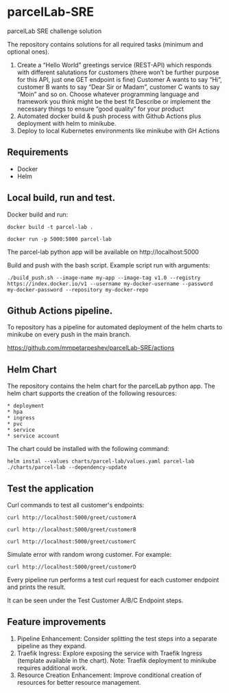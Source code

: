 # parcelLab-SRE
parcelLab SRE challenge solution

The repository contains solutions for all required tasks (minimum and optional ones).  

1. Create a “Hello World” greetings service (REST-API) which responds with different salutations for customers (there won’t be further purpose for this API, just one GET endpoint is fine)
   Customer A wants to say “Hi”, customer B wants to say “Dear Sir or Madam”, customer C wants to say “Moin” and so on.
   Choose whatever programming language and framework you think might be the best fit
   Describe or implement the necessary things to ensure “good quality“ for your product
2. Automated docker build & push process with Github Actions plus deployment with helm to minikube.  
3. Deploy to local Kubernetes environments like minikube with GH Actions

## Requirements
- Docker
- Helm

## Local build, run and test.

Docker build and run:

```
docker build -t parcel-lab .
```

```
docker run -p 5000:5000 parcel-lab
```

The parcel-lab python app will be available on http://localhost:5000

Build and push with the bash script. Example script run with arguments:

```
./build_push.sh --image-name my-app --image-tag v1.0 --registry https://index.docker.io/v1 --username my-docker-username --password my-docker-password --repository my-docker-repo
```

## Github Actions pipeline.

To repository has a pipeline for automated deployment of the helm charts to minikube on every push in the main branch.  

https://github.com/mmpetarpeshev/parcelLab-SRE/actions

## Helm Chart

The repository contains the helm chart for the parcelLab python app.
The helm chart supports the creation of the following  resources:

    * deployment  
    * hpa  
    * ingress  
    * pvc  
    * service  
    * service account  

The chart could be installed with the following command:

```
helm instal --values charts/parcel-lab/values.yaml parcel-lab ./charts/parcel-lab --dependency-update
```
## Test the application

Curl commands to test all customer's endpoints:

```
curl http://localhost:5000/greet/customerA
```

```
curl http://localhost:5000/greet/customerB
```

```
curl http://localhost:5000/greet/customerC
```

Simulate error with random wrong customer. For example:

```
curl http://localhost:5000/greet/customerD
```

Every pipeline run performs a test curl request for each customer endpoint and prints the result.

It can be seen under the Test Customer A/B/C Endpoint steps.

## Feature improvements
1. Pipeline Enhancement: Consider splitting the test steps into a separate pipeline as they expand.
2. Traefik Ingress: Explore exposing the service with Traefik Ingress (template available in the chart).
   Note: Traefik deployment to minikube requires additional work.
3. Resource Creation Enhancement: Improve conditional creation of resources for better resource management.
